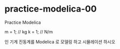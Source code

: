 # practice-modelica-00
Practice Modelica

m = 1; // kg
k = 1; // N/m

인 기계 진동계를 Modelica 로 모델링 하고 시뮬레이션 하시오

